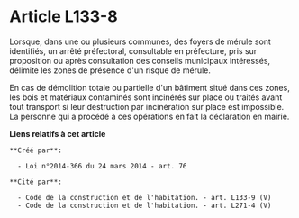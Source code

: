 # Article L133-8

Lorsque, dans une ou plusieurs communes, des foyers de mérule sont identifiés, un arrêté préfectoral, consultable en
préfecture, pris sur proposition ou après consultation des conseils municipaux intéressés, délimite les zones de présence
d'un risque de mérule.

En cas de démolition totale ou partielle d'un bâtiment situé dans ces zones, les bois et matériaux contaminés sont incinérés
sur place ou traités avant tout transport si leur destruction par incinération sur place est impossible. La personne qui a
procédé à ces opérations en fait la déclaration en mairie.

**Liens relatifs à cet article**

	**Créé par**:

	  - Loi n°2014-366 du 24 mars 2014 - art. 76

	**Cité par**:

	  - Code de la construction et de l'habitation. - art. L133-9 (V)
	  - Code de la construction et de l'habitation. - art. L271-4 (V)
